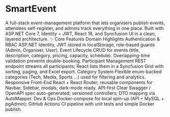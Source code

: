 # SmartEvent
A full-stack event-management platform that lets organisers publish events, attendees self-register, and admins track everything in one place. Built with ASP.NET Core 7, Identity + JWT, React 18, and Syncfusion UI in a clean, layered architecture.
✨ Core Features
Domain	Highlights
Authentication & RBAC	ASP.NET Identity, JWT stored in localStorage, role-based guards (Admin, Organiser, User).
Event Lifecycle	CRUD for events (title, description, category, pricing, capacity, schedule). Overlapping-time validation prevents double-booking.
Participant Management	REST endpoint streams all participants; React lists them in a Syncfusion Grid with sorting, paging, and Excel export.
Category System	Flexible enum-backed categories (Tech, Media, Sports …) used for filtering and analytics.
Responsive Front-End	React + React Router; reusable components for Navbar, Sidebar, modals; dark-mode ready.
API-first	Clear Swagger / OpenAPI spec auto-generated; versioned controllers; DTO mapping via AutoMapper.
Dev & Ops	Docker-compose for local spin-up (API + MySQL + pgAdmin); GitHub Actions CI pipeline with unit tests and simple Docker publish.

